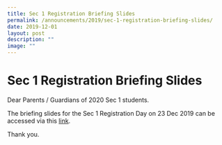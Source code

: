 ```yaml
---
title: Sec 1 Registration Briefing Slides
permalink: /announcements/2019/sec-1-registration-briefing-slides/
date: 2019-12-01
layout: post
description: ""
image: ""
---
```

# **Sec 1 Registration Briefing Slides**

Dear Parents / Guardians of 2020 Sec 1 students.

The briefing slides for the Sec 1 Registration Day on 23 Dec 2019 can be accessed via this [link](https://victoria.moe.edu.sg/wp-content/uploads/2019/12/2020-Sec-1-Registration-Principals-Slides.pdf).

Thank you.